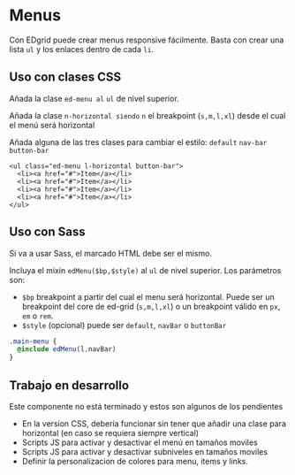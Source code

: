 # Menus 
Con EDgrid puede crear menus responsive fácilmente. Basta con crear una lista `ul` y los enlaces dentro de cada `li`.
## Uso con clases CSS

Añada la clase `ed-menu al` `ul` de nivel superior.

Añada la clase `n-horizontal siendo` `n` el breakpoint (`s,m,l,xl`) desde el cual el menú será horizontal

Añada alguna de las tres clases para cambiar el estilo: `default` `nav-bar` `button-bar`
```markup
<ul class="ed-menu l-horizontal button-bar">
  <li><a href="#">Item</a></li>
  <li><a href="#">Item</a></li>
  <li><a href="#">Item</a></li>
  <li><a href="#">Item</a></li>
</ul>
```

## Uso con Sass
Si va a usar Sass, el marcado HTML debe ser el mismo.

Incluya el mixin `edMenu($bp,$style)` al `ul` de nivel superior. Los parámetros son:

* `$bp` breakpoint a partir del cual el menu será horizontal. Puede ser un breakpoint del core de ed-grid (`s,m,l,xl`) o un breakpoint válido en `px`, `em` o `rem`.
* `$style` (opcional) puede ser `default`, `navBar` o `buttonBar`

```scss
.main-menu {
  @include edMenu(l,navBar)
}
```

## Trabajo en desarrollo
Este componente no está terminado y estos son algunos de los pendientes

* En la version CSS, debería funcionar sin tener que añadir una clase para horizontal (en caso se requiera siempre vertical)
* Scripts JS para activar y desactivar el menú en tamaños moviles
* Scripts JS para activar y desactivar subniveles en tamaños moviles
* Definir la personalizacion de colores para menu, items y links.

